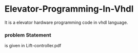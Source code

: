 # Elevator-Programming-In-Vhdl
It is a elevator hardware programming code in vhdl language.

### problem Statement
is given in Lift-controller.pdf

